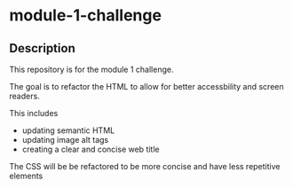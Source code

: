 # module-1-challenge

## Description

This repository is for the module 1 challenge.

The goal is to refactor the HTML to allow for better accessbility and screen readers. 

This includes
- updating semantic HTML
- updating image alt tags
- creating a clear and concise web title

The CSS will be be refactored to be more concise and have less repetitive elements